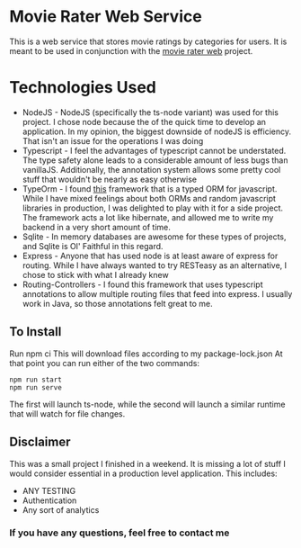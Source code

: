 # Movie Rater Web Service

This is a web service that stores movie ratings by categories for users. It is meant to be used in conjunction with the [movie rater web](https://github.com/JustAnotherSoftwareDeveloper/movie-rater-web) project. 


# Technologies Used

 - NodeJS - NodeJS (specifically the ts-node variant) was used for this project. I chose node because the of the quick time to develop an application. In my opinion, the biggest downside of nodeJS is efficiency. That isn't an issue for the operations I was doing
 - Typescript - I feel the advantages of typescript cannot be understated. The type safety alone leads to a considerable amount of less bugs than vanillaJS. Additionally, the annotation system allows some pretty cool stuff that wouldn't be nearly as easy otherwise
 - TypeOrm - I found [this](http://typeorm.io/#/) framework that is a typed ORM for javascript. While I have mixed feelings about both ORMs and random javascript libraries in production, I was delighted to play with it for a side project. The framework acts a lot like hibernate, and allowed me to write my backend in a very short amount of time. 
 - Sqlite - In memory databases are awesome for these types of projects, and Sqlite is Ol' Faithful in this regard.
 - Express - Anyone that has used node is at least aware of express for routing. While I have always wanted to try RESTeasy as an alternative, I chose to stick with what I already knew
 - Routing-Controllers - I found this framework that uses typescript annotations to allow multiple routing files that feed into express. I usually work in Java, so those annotations felt great to me. 
## To Install
Run 
    npm ci
This will download files according to my package-lock.json 
At that point you can run either of the two commands:

    npm run start
    npm run serve
The first will launch ts-node, while the second will launch a similar runtime that will watch for file changes.
## Disclaimer

This was a small project I finished in a weekend. It is missing a lot of stuff I would consider essential in a production level application. This includes:

 - ANY TESTING
 - Authentication
 - Any sort of analytics


### If you have any questions, feel free to contact me

